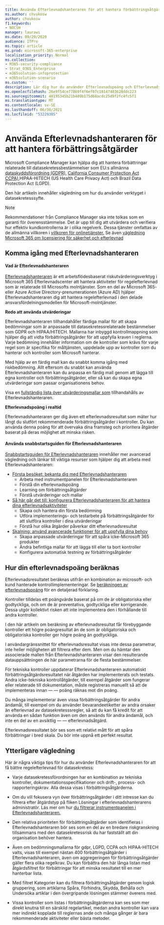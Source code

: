 ```yaml
---
title: Använda Efterlevnadshanteraren för att hantera förbättringsåtgärder
ms.author: chvukosw
author: chvukosw
f1.keywords:
- NOCSH
manager: laurawi
ms.date: 09/29/2020
audience: ITPro
ms.topic: article
ms.prod: microsoft-365-enterprise
localization_priority: Normal
ms.collection:
- M365-security-compliance
- Strat_O365_Enterprise
- m365solution-infoprotection
- m365solution-scenario
ms.custom: ''
description: Lär dig hur du använder Efterlevnadspoäng och Efterlevnadshanteraren för att förbättra skyddsnivån för personuppgifter.
ms.openlocfilehash: 26e9f54ce77869f4f6ef07c18147483628ddc223
ms.sourcegitcommit: 48195345b21b409b175d68acdc25d9f2fc4fc5f1
ms.translationtype: MT
ms.contentlocale: sv-SE
ms.lasthandoff: 06/30/2021
ms.locfileid: "53229305"
---
```

# <a name="use-compliance-manager-to-manage-improvement-actions"></a>Använda Efterlevnadshanteraren för att hantera förbättringsåtgärder

Microsoft Compliance Manager kan hjälpa dig att hantera förbättringar relaterade till datasekretessbestämmelser som EU:s allmänna [dataskyddsförordning (GDPR),](/compliance/regulatory/gdpr) [California Consumer Protection Act CCPA),](/compliance/regulatory/ccpa-faq)HIPAA-HITECH (US Health Care Privacy Act) och Brazil Data Protection Act (LGPD).

Den här artikeln innehåller vägledning om hur du använder verktyget i datasekretesssyfte.

> [!NOTE]
> Rekommendationer från Compliance Manager ska inte tolkas som en garanti för överensstämmelse. Det är upp till dig att utvärdera och verifiera hur effektiv kundkontrollerna är i olika regelverk. Dessa tjänster omfattas av de allmänna villkoren i [villkoren för onlinetjänster.](https://go.microsoft.com/fwlink/?linkid=2108910) Se även [vägledning Microsoft 365 om licensiering för säkerhet och efterlevnad](/office365/servicedescriptions/microsoft-365-service-descriptions/microsoft-365-tenantlevel-services-licensing-guidance/microsoft-365-security-compliance-licensing-guidance#compliance-manager)

## <a name="getting-started-with-compliance-manager"></a>Komma igång med Efterlevnadshanteraren

#### <a name="what-is-compliance-manager"></a>Vad är Efterlevnadshanteraren

[Efterlevnadshanteraren](../compliance/compliance-manager.md) är ett arbetsflödesbaserat riskutvärderingsverktyg i Microsoft 365 Efterlevnadscenter att hantera aktiviteter för regelefterlevnad som är relaterade till Microsofts molntjänster. Som en del av Microsoft 365- eller Azure Active Directory-prenumerationen (Azure AD) hjälper Efterlevnadshanteraren dig att hantera regelefterlevnad i den delade ansvarsfördelningsmodellen för Microsoft-molntjänster.

**Redo att använda utvärderingar**

Efterlevnadshanteraren tillhandahåller färdiga [](../compliance/compliance-manager-assessments.md) mallar för att skapa bedömningar som är anpassade till datasekretessrelaterade bestämmelser som GDPR och HIPAA/HITECH. Mallarna har inbyggd kontrollmappning som hjälper dig att vidta förbättringsåtgärder för att uppfylla kraven i reglerna. Varje bedömning innehåller information om de kontroller som krävs för varje regel som är specifika för måltjänsten, uppdelade upp av kontroller som du hanterar och kontroller som Microsoft hanterar.

Med hjälp av en färdig mall kan du snabbt komma igång med riskbedömning. Allt eftersom du snabbt kan använda Efterlevnadshanteraren kan du anpassa en färdig mall genom att lägga till egna kontroller och förbättringsåtgärder, eller så kan du skapa egna utvärderingar som passar organisationens behov.

Visa en [fullständig lista över utvärderingsmallar som](../compliance/compliance-manager-templates-list.md) tillhandahålls av Efterlevnadshanteraren.

**Efterlevnadspoäng i realtid**

Efterlevnadshanteraren ger dig även ett efterlevnadsresultat som mäter hur långt du slutfört rekommenderade förbättringsåtgärder i kontroller. Du kan använda denna poäng för att övervaka dina framsteg och prioritera åtgärder baserat på deras möjlighet att minska risken.

#### <a name="use-the-compliance-manager-quickstart-guide"></a>Använda snabbstartsguiden för Efterlevnadshanteraren

[Snabbstartsguiden för Efterlevnadshanteraren](../compliance/compliance-manager-quickstart.md) innehåller mer avancerad vägledning och länkar till viktiga resurser som hjälper dig att arbeta med Efterlevnadshanteraren:

- [Första besöket: bekanta dig med Efterlevnadshanteraren](../compliance/compliance-manager-quickstart.md#first-visit-get-to-know-compliance-manager)
    - Arbeta med instrumentpanelen för Efterlevnadshanteraren
    - Förstå din efterlevnadspoäng
    - Learning om förbättringsåtgärder
    - Förstå utvärderingar och mallar
- [Så här går det till: konfigurera Efterlevnadshanteraren för att hantera dina efterlevnadsaktiviteter](../compliance/compliance-manager-quickstart.md#ramping-up-configure-compliance-manager-to-manage-your-compliance-activities)
    - Skapa och hantera din första bedömning
    - Utföra implementerings- och testarbete på förbättringsåtgärder för att slutföra kontroller i dina utvärderingar
    - Förstå hur olika åtgärder påverkar ditt efterlevnadsresultat
- [Skalning: använd avancerade funktioner för att uppfylla dina behov](../compliance/compliance-manager-quickstart.md#scaling-up-use-advanced-functionality-to-meet-your-custom-needs)
    - Skapa anpassade utvärderingar för att spåra icke-Microsoft 365 produkter
    - Ändra befintliga mallar för att lägga till eller ta bort kontroller
    - Konfigurera automatisk testning av förbättringsåtgärder

## <a name="how-your-compliance-score-is-calculated"></a>Hur din efterlevnadspoäng beräknas

Efterlevnadsresultatet beräknas utifrån en kombination av microsoft- och kund hanterade kontrollimplementeringar. Se [beräkningen av efterlevnadspoäng](../compliance/compliance-score-calculation.md) för en detaljerad förklaring.

Kontroller tilldelas ett poängvärde baserat på om de är obligatoriska eller godtyckliga, och om de är preventativa, godtyckliga eller korrigerande. Dessa utgör kollektivt risken att inte implementera den i förhållande till andra kontroller.

I den här artikeln om beräkning av efterlevnadsresultat får förebyggande kontroller ett högre poängresultat än de som är obligatoriska och obligatoriska kontroller ger högre poäng än godtyckliga.

I användargränssnittet för efterlevnadsresultat visas inte dessa parametrar, inte heller möjligheten att filtrera efter dem. Men om du hämtar den associerade mallen från Efterlevnadshanteraren visar den resulterande datauppsättningen de här parametrarna för de flesta bestämmelser.

För tekniska kontroller uppdaterar Efterlevnadshanteraren automatiskt förbättringsåtgärdsresultatet när åtgärden har implementerats och testats. Andra icke-tekniska kontrollåtgärder, till exempel åtgärder som fungerar eller relaterade till dokumentation, måste registreras manuellt så att de implementeras innan &mdash; &mdash; poäng räknas mot din poäng.

Du många implementerar även vissa förbättringsåtgärder för andra ändamål, till exempel om du använder bevarandeetiketter av andra orsaker än efterlevnad av datasekretesssregler, så att du kan få kredit för att använda en sådan funktion även om den används för andra ändamål, och inte en del av en avsiktlig &mdash; &mdash; efterlevnadsåtgärd.

Efterlevnadsresultatet bör ses som ett relativt mått för att spåra förbättringar i bred skala. Du bör inte uppnå ett perfekt resultat.

## <a name="additional-guidance"></a>Ytterligare vägledning

Här är några viktiga tips för hur du använder Efterlevnadshanteraren för att få bättre regelefterlevnad för datasekretess:

- Varje datasekretessförordningen har en kombination av tekniska kontroller, dokumentationsspecifikationer och drift-, process- och rapporteringskrav. Alla dessa visas i förbättringsåtgärderna.

- Om du vill fokusera vyn över förbättringsåtgärder i ditt intresse  kan du filtrera efter åtgärdstyp på fliken Lösningar i efterlevnadshanterarens administratör. Läs mer om hur [du filtrerar instrumentpanelen i Efterlevnadshanteraren.](../compliance/compliance-manager-setup.md#filtering-your-dashboard-view)

- Den relativa prioriteten för förbättringsåtgärder som identifieras i Efterlevnadshanteraren bör ses som en del av en bredare riskgranskning tillsammans med den datasekretessrisk du har fastställt att din organisation behöver hantera.

- Även om bedömningsmallarna för gdpr, LGPD, CCPA och HIPAA-HITECH valts, visas till exempel nästan 400 förbättringsåtgärder i Efterlevnadshanteraren, även om aggregeringen för förbättringsåtgärder gäller flera olika regelkrav. Du kan förbättra den här långa listan med åtgärdsfiltret för förbättringar för att minska resultatet till en mer hanterbar lista.

- Med filtret Kategorier kan du filtrera förbättringsåtgärder genom logisk gruppering, som artiklarna Spåra, Förhindra, Skydda, Behålla och Undersöka artiklar i den övergripande lösningen stämmer överens med.

- Vissa kontroller som listas i förbättringsåtgärderna kan ses som mer direkt knutna till en särskild regelartikel, medan andra kontroller kan vara mer indirekt kopplade till reglernas ande och många gånger är bara rekommenderade aktiviteter eller bästa metoder.
